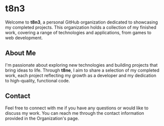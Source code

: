 # t8n3

Welcome to **t8n3**, a personal GitHub organization dedicated to showcasing my completed projects. This organization holds a collection of my finished work, covering a range of technologies and applications, from games to web development.

## About Me

I'm passionate about exploring new technologies and building projects that bring ideas to life. Through **t8ne**, I aim to share a selection of my completed work, each project reflecting my growth as a developer and my dedication to high-quality, functional code.

## Contact

Feel free to connect with me if you have any questions or would like to discuss my work. You can reach me through the contact information provided in the Organization's page.
